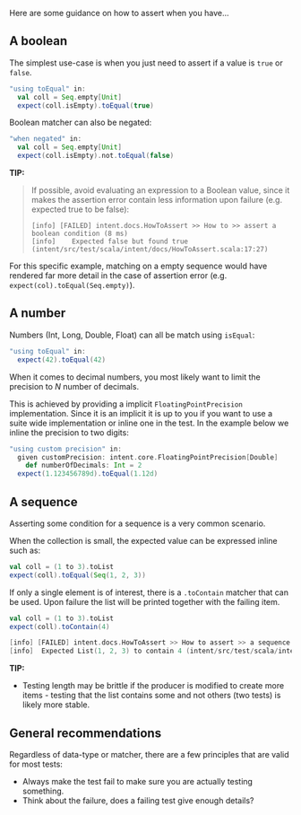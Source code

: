Here are some guidance on how to assert when you have...

## A boolean

The simplest use-case is when you just need to assert if a value is `true` or `false`.

```scala
"using toEqual" in:
  val coll = Seq.empty[Unit]
  expect(coll.isEmpty).toEqual(true)
```

Boolean matcher can also be negated:

```scala
"when negated" in:
  val coll = Seq.empty[Unit]
  expect(coll.isEmpty).not.toEqual(false)
```

**TIP:**
> If possible, avoid evaluating an expression to a Boolean value, since it makes the assertion
> error contain less information upon failure (e.g. expected true to be false):
> ```
> [info] [FAILED] intent.docs.HowToAssert >> How to >> assert a boolean condition (8 ms)
> [info] 	Expected false but found true (intent/src/test/scala/intent/docs/HowToAssert.scala:17:27)
> ```

For this specific example, matching on a empty sequence would have rendered far more detail
in the case of assertion error (e.g. `expect(col).toEqual(Seq.empty)`).


## A number

Numbers (Int, Long, Double, Float) can all be match using `isEqual`:

```scala
"using toEqual" in:
  expect(42).toEqual(42)
```

When it comes to decimal numbers, you most likely want to limit the precision to _N_ number of decimals.

This is achieved by providing a implicit `FloatingPointPrecision` implementation. Since it is an implicit
it is up to you if you want to use a suite wide implementation or inline one in the test. In the example below
we inline the precision to two digits:

```scala
"using custom precision" in:
  given customPrecision: intent.core.FloatingPointPrecision[Double]
    def numberOfDecimals: Int = 2
  expect(1.123456789d).toEqual(1.12d)
```


## A sequence

Asserting some condition for a sequence is a very common scenario.

When the collection is small, the expected value can be expressed inline such as:

```scala
val coll = (1 to 3).toList
expect(coll).toEqual(Seq(1, 2, 3))
```

If only a single element is of interest, there is a `.toContain` matcher that can be used. Upon failure
the list will be printed together with the failing item.

```scala
val coll = (1 to 3).toList
expect(coll).toContain(4)

[info] [FAILED] intent.docs.HowToAssert >> How to assert >> a sequence >> for a single element (8 ms)
[info] 	Expected List(1, 2, 3) to contain 4 (intent/src/test/scala/intent/docs/HowToAssert.scala:31:21)
```

**TIP:**
* Testing length may be brittle if the producer is modified to create more items - testing that the list
  contains some and not others (two tests) is likely more stable.


## General recommendations

Regardless of data-type or matcher, there are a few principles that are valid for most tests:

* Always make the test fail to make sure you are actually testing something.
* Think about the failure, does a failing test give enough details?
